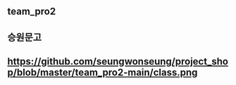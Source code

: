 ## team_pro2
## 승원문고

## https://github.com/seungwonseung/project_shop/blob/master/team_pro2-main/class.png
